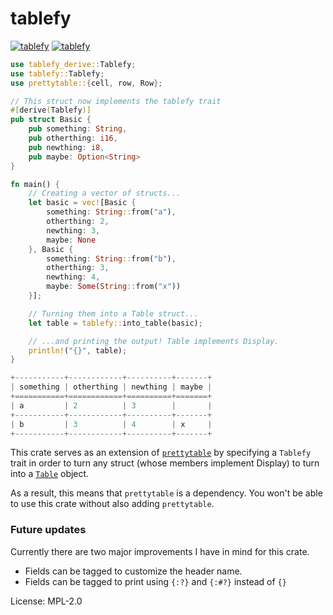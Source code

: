 # tablefy

[![tablefy](https://img.shields.io/crates/v/tablefy.svg)](https://crates.io/crates/tablefy)
[![tablefy](https://docs.rs/tablefy/badge.svg)](https://docs.rs/crate/tablefy)

```rust
use tablefy_derive::Tablefy;
use tablefy::Tablefy;
use prettytable::{cell, row, Row};

// This struct now implements the tablefy trait
#[derive(Tablefy)]
pub struct Basic {
    pub something: String,
    pub otherthing: i16,
    pub newthing: i8,
    pub maybe: Option<String>
}

fn main() {
    // Creating a vector of structs...
    let basic = vec![Basic {
        something: String::from("a"),
        otherthing: 2,
        newthing: 3,
        maybe: None
    }, Basic {
        something: String::from("b"),
        otherthing: 3,
        newthing: 4,
        maybe: Some(String::from("x"))
    }];

    // Turning them into a Table struct...
    let table = tablefy::into_table(basic);

    // ...and printing the output! Table implements Display.
    println!("{}", table);
}
```

```rust
+-----------+------------+----------+-------+
| something | otherthing | newthing | maybe |
+===========+============+==========+=======+
| a         | 2          | 3        |       |
+-----------+------------+----------+-------+
| b         | 3          | 4        | x     |
+-----------+------------+----------+-------+
```
This crate serves as an extension of [`prettytable`](https://docs.rs/prettytable-rs/0.8.0/prettytable/)
by specifying a `Tablefy` trait in order to turn any struct (whose members implement Display) to turn into
a [`Table`](https://docs.rs/prettytable-rs/0.8.0/prettytable/struct.Table.html) object.

As a result, this means that `prettytable` is a dependency. You won't be able to use this crate without
also adding `prettytable`.

### Future updates
Currently there are two major improvements I have in mind for this crate.

- Fields can be tagged to customize the header name.
- Fields can be tagged to print using `{:?}` and `{:#?}` instead of `{}`

License: MPL-2.0
